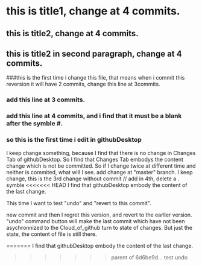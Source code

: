 # this is title1, change at 4 commits.
## this is title2, change at 4 commits.

## this is title2 in second paragraph, change at 4 commits.

###this is the first time i change this file, that means when i commit this reversion it will have 2 commits, change this line at 3commits.

### add this line at 3 commits.

### add this line at 4 commits, and i find that it must be a blank after the symble #.

### so this is the first time i edit in githubDesktop

I keep change something, because I find that there is no change in Changes Tab of githubDesktop.
So I find that Changes Tab embodys the content change which is not be committed. So if I change twice at different time and neither is commited, what will I see. add change at "master" branch.
I keep change, this is the 3rd change without commit // add in 4th, delete a . symble 
<<<<<<< HEAD
I find that githubDesktop embody the content of the last change.

This time I want to test "undo" and "revert to this commit".

new commit and then I regret this version, and revert to the earlier version.
"undo" command button will make the last commit which have not been asychronnized to the Cloud_of_github turn to state of changes. But just the state, the content of file is still there.

=======
I find that githubDesktop embody the content of the last change.
>>>>>>> parent of 6d6be9d... test undo

